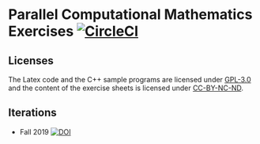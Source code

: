 # Parallel Computational Mathematics Exercises [![CircleCI](https://circleci.com/gh/diehlpkteaching/ParallelComputationMathExercise.svg?style=svg)](https://circleci.com/gh/diehlpkteaching/ParallelComputationMathExercise)

## Licenses

The Latex code and the C++ sample programs are licensed under [GPL-3.0](LICENSE) and the content of the exercise sheets is licensed under [CC-BY-NC-ND](https://creativecommons.org/licenses/by-nc-nd/4.0/deed.en).


## Iterations

* Fall 2019 [![DOI](https://zenodo.org/badge/DOI/10.5281/zenodo.3561101.svg)](https://doi.org/10.5281/zenodo.3561101)

 
